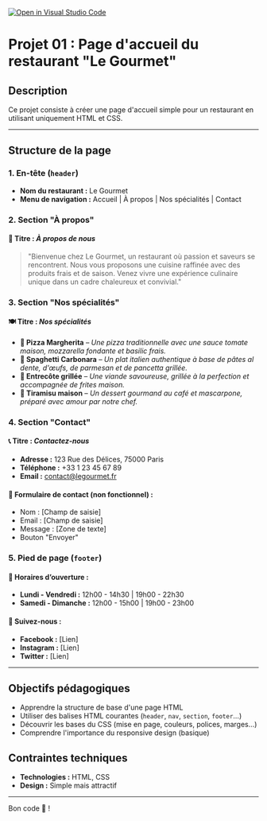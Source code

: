 [![Open in Visual Studio Code](https://classroom.github.com/assets/open-in-vscode-2e0aaae1b6195c2367325f4f02e2d04e9abb55f0b24a779b69b11b9e10269abc.svg)](https://classroom.github.com/online_ide?assignment_repo_id=18328357&assignment_repo_type=AssignmentRepo)
# Projet 01 : Page d'accueil du restaurant "Le Gourmet"

## Description
Ce projet consiste à créer une page d'accueil simple pour un restaurant en utilisant uniquement HTML et CSS.

---

## Structure de la page

### 1. En-tête (`header`)
- **Nom du restaurant :** Le Gourmet
- **Menu de navigation :** Accueil | À propos | Nos spécialités | Contact

### 2. Section "À propos"
#### 🌟 Titre : *À propos de nous*
> "Bienvenue chez Le Gourmet, un restaurant où passion et saveurs se rencontrent. Nous vous proposons une cuisine raffinée avec des produits frais et de saison. Venez vivre une expérience culinaire unique dans un cadre chaleureux et convivial."

### 3. Section "Nos spécialités"
#### 🍽️ Titre : *Nos spécialités*
- **🍕 Pizza Margherita** – *Une pizza traditionnelle avec une sauce tomate maison, mozzarella fondante et basilic frais.*  
- **🍝 Spaghetti Carbonara** – *Un plat italien authentique à base de pâtes al dente, d'œufs, de parmesan et de pancetta grillée.*  
- **🥩 Entrecôte grillée** – *Une viande savoureuse, grillée à la perfection et accompagnée de frites maison.*  
- **🍰 Tiramisu maison** – *Un dessert gourmand au café et mascarpone, préparé avec amour par notre chef.*

### 4. Section "Contact"
#### 📞 Titre : *Contactez-nous*
- **Adresse :** 123 Rue des Délices, 75000 Paris
- **Téléphone :** +33 1 23 45 67 89
- **Email :** contact@legourmet.fr

#### 📩 Formulaire de contact (non fonctionnel) :
- Nom : [Champ de saisie]
- Email : [Champ de saisie]
- Message : [Zone de texte]
- Bouton "Envoyer"

### 5. Pied de page (`footer`)
#### 📅 Horaires d’ouverture :
- **Lundi - Vendredi :** 12h00 - 14h30 | 19h00 - 22h30
- **Samedi - Dimanche :** 12h00 - 15h00 | 19h00 - 23h00

#### 🔗 Suivez-nous :
- **Facebook :** [Lien]
- **Instagram :** [Lien]
- **Twitter :** [Lien]

---

## Objectifs pédagogiques
- Apprendre la structure de base d'une page HTML
- Utiliser des balises HTML courantes (`header`, `nav`, `section`, `footer`...)
- Découvrir les bases du CSS (mise en page, couleurs, polices, marges...)
- Comprendre l'importance du responsive design (basique)

## Contraintes techniques
- **Technologies :** HTML, CSS
- **Design :** Simple mais attractif

---

Bon code 🚀 !
